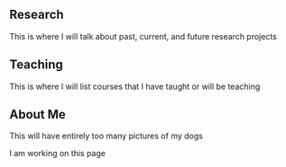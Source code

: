 ## Research

This is where I will talk about past, current, and future research projects

## Teaching

This is where I will list courses that I have taught or will be teaching

## About Me
This will have entirely too many pictures of my dogs

I am working on this page
